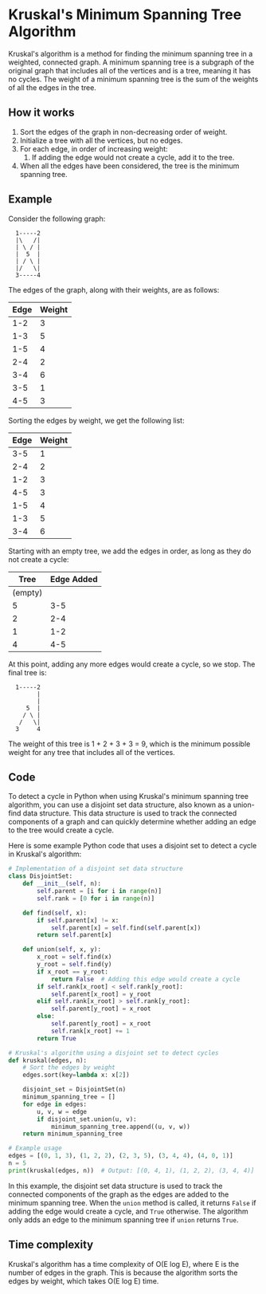 # Kruskal's Minimum Spanning Tree Algorithm

Kruskal's algorithm is a method for finding the minimum spanning tree in a weighted, connected graph. A minimum spanning tree is a subgraph of the original graph that includes all of the vertices and is a tree, meaning it has no cycles. The weight of a minimum spanning tree is the sum of the weights of all the edges in the tree.

## How it works

1. Sort the edges of the graph in non-decreasing order of weight.
2. Initialize a tree with all the vertices, but no edges.
3. For each edge, in order of increasing weight:
   1. If adding the edge would not create a cycle, add it to the tree.
4. When all the edges have been considered, the tree is the minimum spanning tree.

## Example

Consider the following graph:

```
  1-----2
  |\   /|
  | \ / |
  |  5  |
  | / \ |
  |/   \|
  3-----4
```

The edges of the graph, along with their weights, are as follows:

| Edge | Weight |
| ---- | ------ |
| 1-2  | 3      |
| 1-3  | 5      |
| 1-5  | 4      |
| 2-4  | 2      |
| 3-4  | 6      |
| 3-5  | 1      |
| 4-5  | 3      |

Sorting the edges by weight, we get the following list:

| Edge | Weight |
| ---- | ------ |
| 3-5  | 1      |
| 2-4  | 2      |
| 1-2  | 3      |
| 4-5  | 3      |
| 1-5  | 4      |
| 1-3  | 5      |
| 3-4  | 6      |

Starting with an empty tree, we add the edges in order, as long as they do not create a cycle:

| Tree    | Edge Added |
| ------- | ---------- |
| (empty) |            |
| 5       | 3-5        |
| 2       | 2-4        |
| 1       | 1-2        |
| 4       | 4-5        |

At this point, adding any more edges would create a cycle, so we stop. The final tree is:

```
  1-----2
        |
        |
     5  |
    / \ |
   /   \|
  3     4
```

The weight of this tree is 1 + 2 + 3 + 3 = 9, which is the minimum possible weight for any tree that includes all of the vertices.



## Code

To detect a cycle in Python when using Kruskal's minimum spanning tree algorithm, you can use a disjoint set data structure, also known as a union-find data structure. This data structure is used to track the connected components of a graph and can quickly determine whether adding an edge to the tree would create a cycle.

Here is some example Python code that uses a disjoint set to detect a cycle in Kruskal's algorithm:

``` python
# Implementation of a disjoint set data structure
class DisjointSet:
    def __init__(self, n):
        self.parent = [i for i in range(n)]
        self.rank = [0 for i in range(n)]

    def find(self, x):
        if self.parent[x] != x:
            self.parent[x] = self.find(self.parent[x])
        return self.parent[x]

    def union(self, x, y):
        x_root = self.find(x)
        y_root = self.find(y)
        if x_root == y_root:
            return False  # Adding this edge would create a cycle
        if self.rank[x_root] < self.rank[y_root]:
            self.parent[x_root] = y_root
        elif self.rank[x_root] > self.rank[y_root]:
            self.parent[y_root] = x_root
        else:
            self.parent[y_root] = x_root
            self.rank[x_root] += 1
        return True

# Kruskal's algorithm using a disjoint set to detect cycles
def kruskal(edges, n):
    # Sort the edges by weight
    edges.sort(key=lambda x: x[2])

    disjoint_set = DisjointSet(n)
    minimum_spanning_tree = []
    for edge in edges:
        u, v, w = edge
        if disjoint_set.union(u, v):
            minimum_spanning_tree.append((u, v, w))
    return minimum_spanning_tree

# Example usage
edges = [(0, 1, 3), (1, 2, 2), (2, 3, 5), (3, 4, 4), (4, 0, 1)]
n = 5
print(kruskal(edges, n))  # Output: [(0, 4, 1), (1, 2, 2), (3, 4, 4)]
```

In this example, the disjoint set data structure is used to track the connected components of the graph as the edges are added to the minimum spanning tree. When the `union` method is called, it returns `False` if adding the edge would create a cycle, and `True` otherwise. The algorithm only adds an edge to the minimum spanning tree if `union` returns `True`.



## Time complexity

Kruskal's algorithm has a time complexity of O(E log E), where E is the number of edges in the graph. This is because the algorithm sorts the edges by weight, which takes O(E log E) time.

